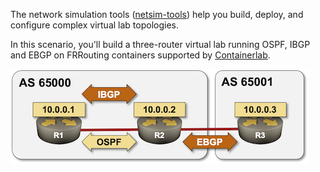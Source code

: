 The network simulation tools ([netsim-tools](https://netsim-tools.readthedocs.io/en/latest/install.html)) help you build, deploy, and configure complex virtual lab topologies.

In this scenario, you'll build a three-router virtual lab running OSPF, IBGP and EBGP on FRRouting containers supported by [Containerlab](https://blog.ipspace.net/2021/04/netsim-containerlab.html).

![Lab topology](../assets/lab-ospf-bgp.png)